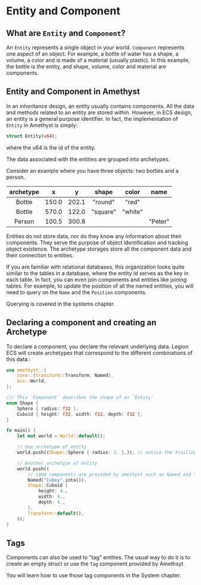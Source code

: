 # Entity and Component

## What are `Entity` and `Component`?

An `Entity` represents a single object in your world. `Component` represents one aspect of an object. For example, a bottle of water has a shape, a volume, a color and is made of a material (usually plastic). In this example, the bottle is the entity, and shape, volume, color and material are components.

## Entity and Component in Amethyst

In an inheritance design, an entity usually contains components. All the data and methods related to an entity are stored within.
However, in ECS design, an entity is a general purpose identifier. In fact, the implementation of `Entity` in Amethyst is simply:

```rust
struct Entity(u64);
```

where the u64 is the id of the entity.

The data associated with the entities are grouped into archetypes.

Consider an example where you have three objects: two bottles and a person.

| archetype |   x   |   y   |  shape   |  color  |  name   |
| :-------: | :---: | :---: | :------: | :-----: | :-----: |
|  Bottle   | 150.0 | 202.1 | "round"  |  "red"  |         |
|  Bottle   | 570.0 | 122.0 | "square" | "white" |         |
|  Person   | 100.5 | 300.8 |          |         | "Peter" |

Entities do not store data, nor do they know any information about their components. They serve the purpose of object identification and tracking object existence.
The archetype storages store all the component data and their connection to entities.

If you are familiar with relational databases, this organization looks quite similar to the tables in a database, where the entity id serves as the key in each table.
In fact, you can even join components and entities like joining tables. For example, to update the position of all the named entities, you will need to query on the `Name` and the `Position` components.

Querying is covered in the systems chapter.

## Declaring a component and creating an Archetype

To declare a component, you declare the relevant underlying data.  Legion ECS will create archetypes that correspond to the different combinations of this data.:

```rust
use amethyst::{
    core::{transform::Transform, Named},
    ecs::World,
};

/// This `Component` describes the shape of an `Entity`
enum Shape {
    Sphere { radius: f32 },
    Cuboid { height: f32, width: f32, depth: f32 },
}

fn main() {
    let mut world = World::default();

    // One archetype of entity
    world.push((Shape::Sphere { radius: 3. },)); // notice the trailing comma in the tuple

    // Another archetype of entity
    world.push((
        // some components are provided by amethyst such as Named and Transform
        Named("Cubey".into()),
        Shape::Cuboid {
            height: 4.,
            width: 4.,
            depth: 4.,
        },
        Transform::default(),
    ));
}
```

## Tags

Components can also be used to "tag" entities.
The usual way to do it is to create an empty struct or use the `Tag` component provided by Amethsyt

You will learn how to use those tag components in the System chapter.
